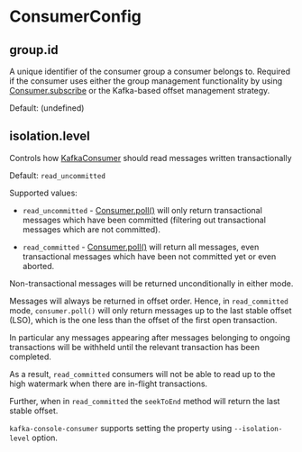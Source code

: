 # ConsumerConfig

## <span id="group.id"><span id="GROUP_ID_CONFIG"> group.id

A unique identifier of the consumer group a consumer belongs to. Required if the consumer uses either the group management functionality by using [Consumer.subscribe](Consumer.md#subscribe) or the Kafka-based offset management strategy.

Default: (undefined)

## <span id="isolation.level"><span id="ISOLATION_LEVEL_CONFIG"> isolation.level

Controls how [KafkaConsumer](KafkaConsumer.md#isolationLevel) should read messages written transactionally

Default: `read_uncommitted`

Supported values:

* `read_uncommitted` - [Consumer.poll()](Consumer.md#poll) will only return transactional messages which have been committed (filtering out transactional messages which are not committed).

* `read_committed` - [Consumer.poll()](Consumer.md#poll) will return all messages, even transactional messages which have been not committed yet or even aborted.

Non-transactional messages will be returned unconditionally in either mode.

Messages will always be returned in offset order. Hence, in `read_committed` mode, `consumer.poll()` will only return messages up to the last stable offset (LSO), which is the one less than the offset of the first open transaction.

In particular any messages appearing after messages belonging to ongoing transactions will be withheld until the relevant transaction has been completed.

As a result, `read_committed` consumers will not be able to read up to the high watermark when there are in-flight transactions.

Further, when in `read_committed` the `seekToEnd` method will return the last stable offset.

`kafka-console-consumer` supports setting the property using `--isolation-level` option.
